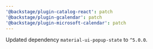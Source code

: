 ```yaml
---
'@backstage/plugin-catalog-react': patch
'@backstage/plugin-gcalendar': patch
'@backstage/plugin-microsoft-calendar': patch
---
```


Updated dependency `material-ui-popup-state` to `^5.0.0`.
